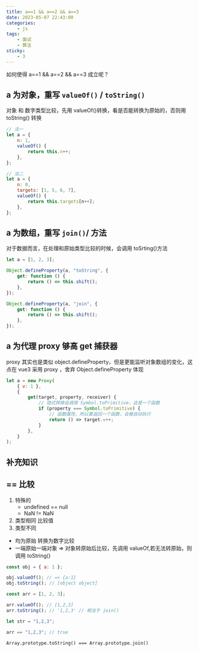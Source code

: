 ```yaml
---
title: a==1 && a==2 && a==3
date: 2023-05-07 22:43:00
categories:
    - js
tags:
    - 面试
    - 算法
sticky:
    - 3
---
```


如何使得 a==1 && a==2 && a==3 成立呢？

## a 为对象，重写 `valueOf()` / `toString()`

对象 和 数字类型比较，先用 valueOf()转换，看是否能转换为原始的，否则用 toString() 转换

```js
// 法一
let a = {
    n: 1,
    valueOf() {
        return this.n++;
    },
};

// 法二
let a = {
    n: 0,
    targets: [1, 5, 6, 7],
    valueOf() {
        return this.targets[n++];
    },
};
```

## a 为数组，重写 `join()`/ 方法

对于数据而言，在处理和原始类型比较的时候，会调用 toSrting()方法

```js
let a = [1, 2, 3];

Object.defineProperty(a, "toString", {
    get: function () {
        return () => this.shift();
    },
});

Object.defineProperty(a, "join", {
    get: function () {
        return () => this.shift();
    },
});
```

## a 为代理 proxy 够高 get 捕获器

proxy 其实也是类似 object.defineProperty，但是更能监听对象数组的变化，这点在 vue3 采用 proxy ，舍弃 Object.defineProperty 体现

```js
let a = new Proxy(
    { v: 1 },
    {
        get(target, property, receiver) {
            // 隐式转换会调用 Symbol.toPrimitive，这是一个函数
            if (property === Symbol.toPrimitive) {
                // 函数属性，所以要返回一个函数，会被自动执行
                return () => target.v++;
            }
        },
    }
);
```

## 补充知识

## == 比较

1. 特殊的
    - undefined == null
    - NaN != NaN
2. 类型相同
   比较值
3. 类型不同

-   均为原始 转换为数字比较
-   一端原始一端对象 => 对象转原始后比较，先调用 valueOf,若无法转原始，则调用 toString()

```js
const obj = { a: 1 };

obj.valueOf(); // => {a:1}
obj.toString(); // [object object]

const arr = [1, 2, 3];

arr.valueOf(); // [1,2,3]
arr.toString(); // '1,2,3' // 相当于 join()

let str = "1,2,3";

arr == "1,2,3"; // true
```

`Array.prototype.toString() === Array.prototype.join()`
